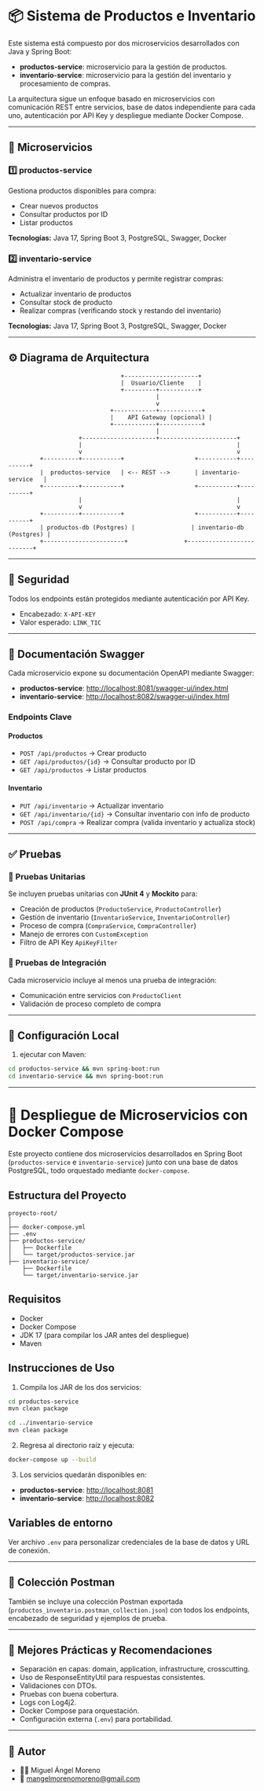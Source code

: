 # 📦 Sistema de Productos e Inventario

Este sistema está compuesto por dos microservicios desarrollados con Java y Spring Boot:

- **productos-service**: microservicio para la gestión de productos.
- **inventario-service**: microservicio para la gestión del inventario y procesamiento de compras.

La arquitectura sigue un enfoque basado en microservicios con comunicación REST entre servicios, base de datos independiente para cada uno, autenticación por API Key y despliegue mediante Docker Compose.

---

## 🧩 Microservicios

### 1️⃣ productos-service

Gestiona productos disponibles para compra:

- Crear nuevos productos
- Consultar productos por ID
- Listar productos

**Tecnologías:** Java 17, Spring Boot 3, PostgreSQL, Swagger, Docker

### 2️⃣ inventario-service

Administra el inventario de productos y permite registrar compras:

- Actualizar inventario de productos
- Consultar stock de producto
- Realizar compras (verificando stock y restando del inventario)

**Tecnologías:** Java 17, Spring Boot 3, PostgreSQL, Swagger, Docker

---

## ⚙️ Diagrama de Arquitectura

```
                                +---------------------+
                                |  Usuario/Cliente    |
                                +---------+-----------+
                                          |
                                          v
                             +------------+------------+
                             |    API Gateway (opcional) |
                             +------------+------------+
                                          |
                    +---------------------+----------------------+
                    |                                            |
                    v                                            v
         +----------+-----------+                    +-----------+----------+
         |  productos-service   | <-- REST -->       | inventario-service   |
         +----------+-----------+                    +-----------+----------+
                    |                                            |
                    v                                            v
         +----------+-----------+                    +-----------+----------+
         | productos-db (Postgres) |                | inventario-db (Postgres) |
         +-----------------------+                +--------------------------+
```

---

## 🔐 Seguridad

Todos los endpoints están protegidos mediante autenticación por API Key.

- Encabezado: `X-API-KEY`
- Valor esperado: `LINK_TIC`

---

## 📄 Documentación Swagger

Cada microservicio expone su documentación OpenAPI mediante Swagger:

- **productos-service**: [http://localhost:8081/swagger-ui/index.html](http://localhost:8081/swagger-ui/index.html)
- **inventario-service**: [http://localhost:8082/swagger-ui/index.html](http://localhost:8082/swagger-ui/index.html)

### Endpoints Clave

#### Productos

- `POST /api/productos` → Crear producto
- `GET /api/productos/{id}` → Consultar producto por ID
- `GET /api/productos` → Listar productos

#### Inventario

- `PUT /api/inventario` → Actualizar inventario
- `GET /api/inventario/{id}` → Consultar inventario con info de producto
- `POST /api/compra` → Realizar compra (valida inventario y actualiza stock)

---

## ✅ Pruebas

### 🧪 Pruebas Unitarias

Se incluyen pruebas unitarias con **JUnit 4** y **Mockito** para:

- Creación de productos (`ProductoService`, `ProductoController`)
- Gestión de inventario (`InventarioService`, `InventarioController`)
- Proceso de compra (`CompraService`, `CompraController`)
- Manejo de errores con `CustomException`
- Filtro de API Key `ApiKeyFilter`

### 🔄 Pruebas de Integración

Cada microservicio incluye al menos una prueba de integración:

- Comunicación entre servicios con `ProductoClient`
- Validación de proceso completo de compra

---

## 🧰 Configuración Local 

1. ejecutar con Maven:

```bash
cd productos-service && mvn spring-boot:run
cd inventario-service && mvn spring-boot:run
```

---

# 🚀 Despliegue de Microservicios con Docker Compose

Este proyecto contiene dos microservicios desarrollados en Spring Boot (`productos-service` e `inventario-service`) junto con una base de datos PostgreSQL, todo orquestado mediante `docker-compose`.

## Estructura del Proyecto

```
proyecto-root/
│
├── docker-compose.yml
├── .env
├── productos-service/
│   ├── Dockerfile
│   └── target/productos-service.jar
├── inventario-service/
    ├── Dockerfile
    └── target/inventario-service.jar
```

## Requisitos

- Docker
- Docker Compose
- JDK 17 (para compilar los JAR antes del despliegue)
- Maven

## Instrucciones de Uso

1. Compila los JAR de los dos servicios:

```bash
cd productos-service
mvn clean package

cd ../inventario-service
mvn clean package
```

2. Regresa al directorio raíz y ejecuta:

```bash
docker-compose up --build
```

3. Los servicios quedarán disponibles en:

- **productos-service**: [http://localhost:8081](http://localhost:8081)
- **inventario-service**: [http://localhost:8082](http://localhost:8082)

## Variables de entorno

Ver archivo `.env` para personalizar credenciales de la base de datos y URL de conexión.

---

## 🧪 Colección Postman

También se incluye una colección Postman exportada (`productos_inventario.postman_collection.json`) con todos los endpoints, encabezado de seguridad y ejemplos de prueba.

---

## 🧠 Mejores Prácticas y Recomendaciones 

- Separación en capas: domain, application, infrastructure, crosscutting.
- Uso de ResponseEntityUtil para respuestas consistentes.
- Validaciones con DTOs.
- Pruebas con buena cobertura.
- Logs con Log4j2.
- Docker Compose para orquestación.
- Configuración externa (`.env`) para portabilidad.

---

## 📌 Autor

- 👨‍💻 Miguel Ángel Moreno
- 📧 [mangelmorenomoreno@gmail.com](mailto\:mangelmorenomoreno@gmail.com)


